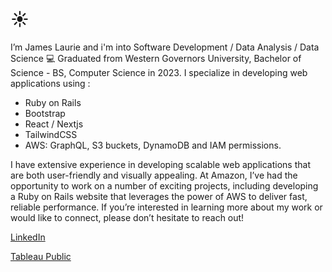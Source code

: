  # :sunny:  
I’m James Laurie and i'm into Software Development / Data Analysis / Data Science 💻
Graduated from Western Governors University, Bachelor of Science - BS, Computer Science in 2023.
I specialize in developing web applications using :

- Ruby on Rails
- Bootstrap
- React / Nextjs
- TailwindCSS
- AWS: GraphQL, S3 buckets, DynamoDB and IAM permissions.

I have extensive experience in developing scalable web applications that are both user-friendly and visually appealing. At Amazon, I’ve had the opportunity to work on a number of exciting projects, including developing a Ruby on Rails website that leverages the power of AWS to deliver fast, reliable performance. If you’re interested in learning more about my work or would like to connect, please don’t hesitate to reach out!

[LinkedIn](https://www.linkedin.com/in/jameslaurieca/)

[Tableau Public](https://public.tableau.com/app/profile/james3436)

<!---
Jimmy90s/Jimmy90s is a ✨ special ✨ repository because its `README.md` (this file) appears on your GitHub profile.
You can click the Preview link to take a look at your changes.
--->
